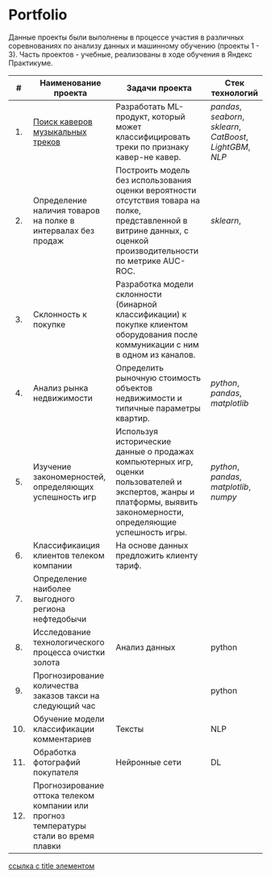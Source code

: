 # Portfolio

Данные проекты были выполнены в процессе участия в различных соревнованиях по анализу данных и машинному обучению (проекты 1 - 3). 
Часть проектов - учебные, реализованы в ходе обучения в Яндекс Практикуме.

|**#**| **Наименование проекта** | **Задачи проекта** | **Стек технологий** |
|:---:|--------------------------|--------------|---------------------|
| 1.| [Поиск каверов музыкальных треков](https://github.com/OlgaVish/Portfolio/blob/main/YaMusic/README.md) | Разработать ML-продукт, который может классифицировать треки по признаку кавер-не кавер. | _pandas_, _seaborn_, _sklearn_, _CatBoost_, _LightGBM_, _NLP_ |
| 2.| Определение наличия товаров на полке в интервалах без продаж | Построить модель без использования оценки вероятности отсутствия товара на полке, представленной в витрине данных, с оценкой производительности по метрике AUC-ROC. | _sklearn_, |
| 3.| Склонность к покупке | Разработка модели склонности (бинарной классификации) к покупке клиентом оборудования после коммуникации с ним в одном из каналов. |             |
| 4.| Анализ рынка недвижимости | Определить рыночную стоимость объектов недвижимости и типичные параметры квартир. | _python_, _pandas_, _matplotlib_|
| 5.| Изучение закономерностей, определяющих успешность игр | Используя исторические данные о продажах компьютерных игр, оценки пользователей и экспертов, жанры и платформы, выявить закономерности, определяющие успешность игры. | _python_, _pandas_, _matplotlib_, _numpy_ |
| 6.| Классификаиция клиентов телеком компании | На основе данных предложить клиенту тариф. |  |
| 7.| Определение наиболее выгодного региона нефтедобычи |  |  |
| 8.| Исследование технологического процесса очистки золота | Анализ данных| python |
| 9.| Прогнозирование количества заказов такси на следующий час |  | python |
| 10.| Обучение модели классификации комментариев | Тексты | NLP |
| 11.| Обработка фотографий покупателя | Нейронные сети | DL |
| 12.| Прогнозирование оттока телеком компании или прогноз температуры стали во время плавки |  |  |



[ссылка с title элементом](http://example.com/link "Я ссылка")